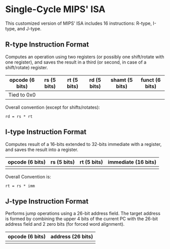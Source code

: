 # Single-Cycle MIPS' ISA

This customized version of MIPS' ISA includes 16 instructions: R-type, I-type, and J-type.

## R-type Instruction Format

Computes an operation using two registers (or possibly one shift/rotate with one register), and saves
the result in a third (or second, in case of a shift/rotate) register.

| opcode (6 bits) | rs (5 bits) | rt (5 bits) | rd (5 bits) | shamt (5 bits) | funct (6 bits) |
|:--------------:|:-----------:|:-----------:|:-----------:|:--------------:|:--------------:|
|   Tied to 0x0  |             |             |             |                |                |

Overall convention (except for shifts/rotates):

```
rd = rs * rt
```

## I-type Instruction Format

Computes result of a 16-bits extended to 32-bits immediate with a register, and saves the result
into a register.

| opcode (6 bits) | rs (5 bits) | rt (5 bits) | immediate (16 bits) |
|:--------------:|:-----------:|:-----------:|:-------------------:|
|                |             |             |                     |

Overall Convention is:

```
rt = rs * imm
```

## J-type Instruction Format

Performs jump operations using a 26-bit address field. The target address is formed by combining
the upper 4 bits of the current PC with the 26-bit address field and 2 zero bits (for forced word alignment).

| opcode (6 bits) | address (26 bits) |
|:--------------:|:------------------:|
|                |                    |

